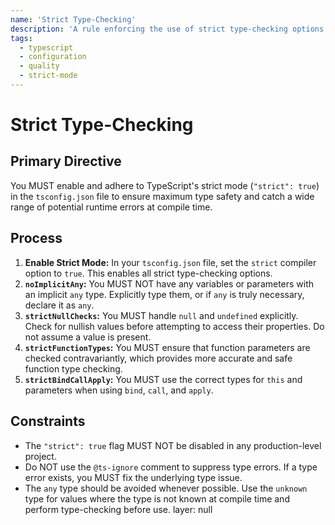 ```yaml
---
name: 'Strict Type-Checking'
description: 'A rule enforcing the use of strict type-checking options in tsconfig.json to catch common errors at compile time.'
tags:
  - typescript
  - configuration
  - quality
  - strict-mode
---
```


# Strict Type-Checking

## Primary Directive

You MUST enable and adhere to TypeScript's strict mode (`"strict": true`) in the `tsconfig.json` file to ensure maximum type safety and catch a wide range of potential runtime errors at compile time.

## Process

1.  **Enable Strict Mode:** In your `tsconfig.json` file, set the `strict` compiler option to `true`. This enables all strict type-checking options.
2.  **`noImplicitAny`:** You MUST NOT have any variables or parameters with an implicit `any` type. Explicitly type them, or if `any` is truly necessary, declare it as `any`.
3.  **`strictNullChecks`:** You MUST handle `null` and `undefined` explicitly. Check for nullish values before attempting to access their properties. Do not assume a value is present.
4.  **`strictFunctionTypes`:** You MUST ensure that function parameters are checked contravariantly, which provides more accurate and safe function type checking.
5.  **`strictBindCallApply`:** You MUST use the correct types for `this` and parameters when using `bind`, `call`, and `apply`.

## Constraints

- The `"strict": true` flag MUST NOT be disabled in any production-level project.
- Do NOT use the `@ts-ignore` comment to suppress type errors. If a type error exists, you MUST fix the underlying type issue.
- The `any` type should be avoided whenever possible. Use the `unknown` type for values where the type is not known at compile time and perform type-checking before use.
layer: null
